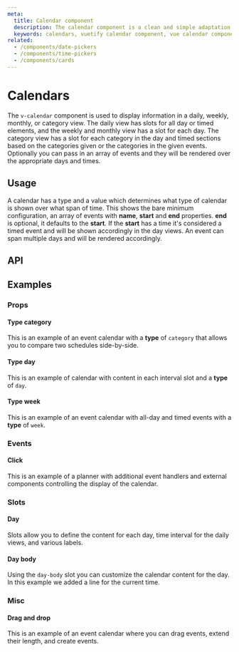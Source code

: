 ```yaml
---
meta:
  title: Calendar component
  description: The calendar component is a clean and simple adaptation to the popular Google Calendar application.
  keywords: calendars, vuetify calendar component, vue calendar component
related:
  - /components/date-pickers
  - /components/time-pickers
  - /components/cards
---
```


# Calendars

The `v-calendar` component is used to display information in a daily, weekly, monthly, or category view. The daily view has slots for all day or timed elements, and the weekly and monthly view has a slot for each day. The category view has a slot for each category in the day and timed sections based on the categories given or the categories in the given events. Optionally you can pass in an array of events and they will be rendered over the appropriate days and times.

<entry />

## Usage

A calendar has a type and a value which determines what type of calendar is shown over what span of time. This shows the bare minimum configuration, an array of events with **name**, **start** and **end** properties. **end** is optional, it defaults to the **start**. If the **start** has a time it's considered a timed event and will be shown accordingly in the day views. An event can span multiple days and will be rendered accordingly.

<example file="v-calendar/usage" />

## API

<api-inline />

<!-- ## Sub-components

### v-calendar-daily

v-calendar-daily description

### v-calendar-monthly

v-calendar-monthly description

### v-calendar-weekly

v-calendar-weekly description -->

## Examples

### Props

#### Type category

This is an example of an event calendar with a **type** of `category` that allows you to compare two schedules side-by-side.

<example file="v-calendar/prop-type-category" />

#### Type day

This is an example of calendar with content in each interval slot and a **type** of `day`.

<example file="v-calendar/prop-type-day" />

#### Type week

This is an example of an event calendar with all-day and timed events with a **type** of `week`.

<example file="v-calendar/prop-type-week" />

### Events

#### Click

This is an example of a planner with additional event handlers and external components controlling the display of the calendar.

<example file="v-calendar/event-click" />

### Slots

#### Day

Slots allow you to define the content for each day, time interval for the daily views, and various labels.

<example file="v-calendar/slot-day" />

#### Day body

Using the `day-body` slot you can customize the calendar content for the day. In this example we added a line for the current time.

<example file="v-calendar/slot-day-body" />

### Misc

#### Drag and drop

This is an example of an event calendar where you can drag events, extend their length, and create events.

<example file="v-calendar/misc-drag-and-drop" />

<backmatter />
